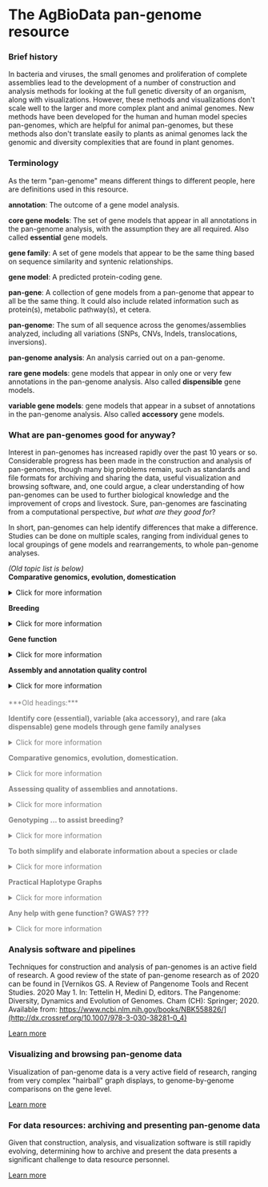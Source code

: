 # The AgBioData pan-genome resource #

### Brief history ###
In bacteria and viruses, the small genomes and proliferation of complete assemblies lead to the development of a number of construction and analysis methods for looking at the full genetic diversity of an organism, along with visualizations. However, these methods and visualizations don't scale well to the larger and more complex plant and animal genomes. New methods have been developed for the human and human model species pan-genomes, which are helpful for animal pan-genomes, but these methods also don't translate easily to plants as animal genomes lack the genomic and diversity complexities that are found in plant genomes.


### Terminology ###
As the term "pan-genome" means different things to different people, here are definitions used in this resource.

  **annotation**: The outcome of a gene model analysis.
  
  **core gene models**: The set of gene models that appear in all annotations in the pan-genome analysis, with the assumption they are all required. Also called **essential** gene models.
  
  **gene family**: A set of gene models that appear to be the same thing based on sequence similarity and syntenic relationships.
  
  **gene model**: A predicted protein-coding gene.

  **pan-gene**: A collection of gene models from a pan-genome that appear to all be the same thing. It could also include related information such as protein(s), metabolic pathway(s), et cetera.

  **pan-genome**: The sum of all sequence across the genomes/assemblies analyzed, including all variations (SNPs, CNVs, Indels, translocations, inversions).
  
  **pan-genome analysis**: An analysis carried out on a pan-genome.
  
  **rare gene models**: gene models that appear in only one or very few annotations in the pan-genome analysis. Also called **dispensible** gene models.
  
  **variable gene models**: gene models that appear in a subset of annotations in the pan-genome analysis. Also called **accessory** gene models.
  

### What are pan-genomes good for anyway? ###

Interest in pan-genomes has increased rapidly over the past 10 years or so. Considerable progress has been made in the construction and analysis of pan-genomes, though many big problems remain, such as standards and file formats for archiving and sharing the data, useful visualization and browsing software, and, one could argue, a clear understanding of how pan-genomes can be used to further biological knowledge and the improvement of crops and livestock. Sure, pan-genomes are fascinating from a computational perspective, *but what are they good for*?

In short, pan-genomes can help identify differences that make a difference. Studies can be done on multiple scales, ranging from individual genes to local groupings of gene models and rearrangements, to whole pan-genome analyses.

*(Old topic list is below)* \
  **Comparative genomics, evolution, domestication**
  <details>
    <summary>Click for more information</summary>
Analysis of the core, variable, and rare gene models can help reveal information about evolution and domestication.

*[Add: types of analyses, types of datasets, file formats, sample paper, and if available: tutorials]*
  </details>
 
  **Breeding**
  <details>
    <summary>Click for more information</summary>
*[PHG is a good case study for this]*
  </details>
  
  **Gene function**
  <details>
    <summary>Click for more information</summary>
Example showing how this approach can help identify disease resistance genes: \
[Gao, L., Gonda, I., Sun, H. et al. The tomato pan-genome uncovers new genes and a rare allele regulating fruit flavor. Nat Genet 51, 1044–1051 (2019).](https://doi.org/10.1038/s41588-019-0410-2)

*[Add: types of analyses, types of datasets, file formats, and if available: tutorials]*
  </details>
  
  **Assembly and annotation quality control**
  <details>
    <summary>Click for more information</summary>
The construction of core, variable, and rare genes could be used to create a species- or clade-specific sort of BUSCO set for assessing the quality of subsequent genome assemblies and annotations.

*[Add: types of analyses, types of datasets, file formats, sample paper, and if available: tutorials]*
  </details>


<br>
<div style="color:gray">
***Old headings:***

  **Identify core (essential), variable (aka accessory), and rare (aka dispensable) gene models through gene family analyses**
  <details>
    <summary>Click for more information</summary>
The analyses creating gene species- or clad-specific gene families typically look at sequence similarity and synteny. This can be helpful in identifying genes that give a particular plant desireable (or undesireable) traits.

*[Link to paper on definition and construction of these?]* 

Example showing how this approach can help identify disease resistance genes: \
[Gao, L., Gonda, I., Sun, H. et al. The tomato pan-genome uncovers new genes and a rare allele regulating fruit flavor. Nat Genet 51, 1044–1051 (2019).](https://doi.org/10.1038/s41588-019-0410-2)
  </details>
  
  **Comparative genomics, evolution, domestication.**
   <details>
    <summary>Click for more information</summary>
    *[More information goes here.]*
  </details>
 
  **Assessing quality of assemblies and annotations.**
   <details>
    <summary>Click for more information</summary>
    The construction of core, variable, and rare genes could be used to create a species- or clade-specific sort of BUSCO set for assessing the quality of subsequent genome assemblies and annotations.
  </details>
 
  **Genotyping ... to assist breeding?**
   <details>
    <summary>Click for more information</summary>
    *[More information goes here.]*
  </details>
 
  **To both simplify and elaborate information about a species or clade**
   <details>
    <summary>Click for more information</summary>
    *[More information goes here.]*
  </details>
 
  **Practical Haplotype Graphs**
   <details>
    <summary>Click for more information</summary>
    *[More information goes here.]*
  </details>
 
  **Any help with gene function? GWAS? ???**
  <details>
    <summary>Click for more information</summary>
    *[More information goes here.]*
  </details>
</div>


### Analysis software and pipelines ###
Techniques for construction and analysis of pan-genomes is an active field of research. A good review of the state of pan-genome research as of 2020 can be found in [Vernikos GS. A Review of Pangenome Tools and Recent Studies. 2020 May 1. In: Tettelin H, Medini D, editors. The Pangenome: Diversity, Dynamics and Evolution of Genomes. Cham (CH): Springer; 2020. Available from: https://www.ncbi.nlm.nih.gov/books/NBK558826/](http://dx.crossref.org/10.1007/978-3-030-38281-0_4)

[Learn more](Pan-genome_analysis.md)

### Visualizing and browsing pan-genome data ###

Visualization of pan-genome data is a very active field of research, ranging from very complex "hairball" graph displays, to genome-by-genome comparisons on the gene level.

[Learn more](Pan-genome_vis.md)

### For data resources: archiving and presenting pan-genome data ###

Given that construction, analysis, and visualization software is still rapidly evolving, determining how to archive and present the data presents a significant challenge to data resource personnel.

[Learn more](Pan-genome_data.md)
